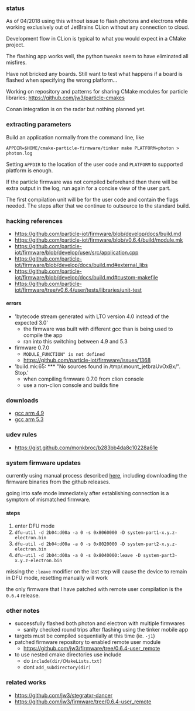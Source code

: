 ### status

As of 04/2018 using this without issue to flash photons and electrons while working exclusively out of JetBrains CLion without any connection to cloud.

Development flow in CLion is typical to what you would expect in a CMake project.

The flashing app works well, the python tweaks seem to have eliminated all misfires.

Have not bricked any boards.  Still want to test what happens if a board is flashed when specifying the wrong platform...

Working on repository and patterns for sharing CMake modules for particle libraries; https://github.com/jw3/particle-cmakes

Conan integration is on the radar but nothing planned yet.

### extracting parameters

Build an application normally from the command line, like

`APPDIR=$HOME/cmake-particle-firmware/tinker make PLATFORM=photon > photon.log`

Setting `APPDIR` to the location of the user code and `PLATFORM` to supported platform is enough.

If the particle firmware was not compiled beforehand then there will be extra output in the log, run again for a concise view of the user part.

The first compilation unit will be for the user code and contain the flags needed.  The steps after that we continue to outsource to the standard build.

### hacking references

- https://github.com/particle-iot/firmware/blob/develop/docs/build.md
- https://github.com/particle-iot/firmware/blob/v0.6.4/build/module.mk
- https://github.com/particle-iot/firmware/blob/develop/user/src/application.cpp
- https://github.com/particle-iot/firmware/blob/develop/docs/build.md#external_libs
- https://github.com/particle-iot/firmware/blob/develop/docs/build.md#custom-makefile
- https://github.com/particle-iot/firmware/tree/v0.6.4/user/tests/libraries/unit-test

#### errors
- 'bytecode stream generated with LTO version 4.0 instead of the expected 3.0'
  - the firmware was built with different gcc than is being used to compile the app
  - ran into this switching between 4.9 and 5.3
- firmware 0.7.0
  - `MODULE_FUNCTION" is not defined`
  - https://github.com/particle-iot/firmware/issues/1368
- 'build.mk:65: *** "No sources found in /tmp/.mount_jetbraUvOxBx/".  Stop.'
  - when compiling firmware 0.7.0 from clion console
  - use a non-clion console and builds fine

### downloads
- [gcc arm 4.9](https://launchpad.net/gcc-arm-embedded/4.9/4.9-2015-q3-update/+download/gcc-arm-none-eabi-4_9-2015q3-20150921-linux.tar.bz2)
- [gcc arm 5.3](https://developer.arm.com/-/media/Files/downloads/gnu-rm/5_3-2016q1/gccarmnoneeabi532016q120160330linuxtar.bz2)

### udev rules

- https://gist.github.com/monkbroc/b283bb4da8c10228a61e

### system firmware updates

currently using manual process described [here](https://docs.particle.io/support/troubleshooting/firmware-upgrades/electron/#manual-firmware-update), including downloading the firmware binaries from the github releases.

going into safe mode immediately after establishing connection is a symptom of mismatched firmware.

#### steps
1. enter DFU mode
2. `dfu-util -d 2b04:d00a -a 0 -s 0x8060000 -D system-part1-x.y.z-electron.bin`
3. `dfu-util -d 2b04:d00a -a 0 -s 0x8020000 -D system-part2-x.y.z-electron.bin`
4. `dfu-util -d 2b04:d00a -a 0 -s 0x8040000:leave -D system-part3-x.y.z-electron.bin`

missing the `:leave` modifier on the last step will cause the device to remain in DFU mode, resetting manually will work

the only firmware that I have patched with remote user compilation is the `0.6.4` release.

### other notes

- successfully flashed both photon and electron with multiple firmwares
  - sanity checked round trips after flashing using the tinker mobile app
- targets must be compiled sequentially at this time (ie. `-j1`)
- patched firmware repository to enabled remote user module
  - https://github.com/jw3/firmware/tree/0.6.4-user_remote
- to use nested cmake directories use include
  - do `include(dir/CMakeLists.txt)`
  - dont `add_subdirectory(dir)`

### related works

- https://github.com/jw3/stegratxr-dancer
- https://github.com/jw3/firmware/tree/0.6.4-user_remote
